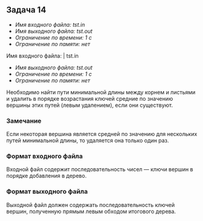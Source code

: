 ## Задача 14
* *Имя входного файла: tst.in*
* *Имя выходного файла: tst.out*
* *Ограничение по времени: 1 с*
* *Ограничение по памяти: нет*

Имя входного файла: |  tst.in
* *Имя выходного файла: tst.out*
* *Ограничение по времени: 1 с*
* *Ограничение по памяти: нет*

Необходимо найти пути минимальной длины между корнем и листьями и удалить в порядке возрастания ключей средние по значению вершины этих путей (левым удалением), если они существуют.

### Замечание

Если некоторая вершина является средней по значению для нескольких путей минимальной длины, то удаляется она только один раз.
### Формат входного файла

Входной файл содержит последовательность чисел — ключи вершин в порядке добавления в дерево.
### Формат выходного файла

Выходной файл должен содержать последовательность ключей вершин, полученную прямым левым обходом итогового дерева.
